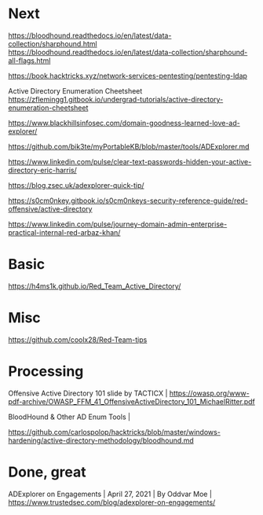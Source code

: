 # Next

https://bloodhound.readthedocs.io/en/latest/data-collection/sharphound.html
https://bloodhound.readthedocs.io/en/latest/data-collection/sharphound-all-flags.html

https://book.hacktricks.xyz/network-services-pentesting/pentesting-ldap

Active Directory Enumeration Cheetsheet
https://zflemingg1.gitbook.io/undergrad-tutorials/active-directory-enumeration-cheetsheet

https://www.blackhillsinfosec.com/domain-goodness-learned-love-ad-explorer/

https://github.com/bik3te/myPortableKB/blob/master/tools/ADExplorer.md

https://www.linkedin.com/pulse/clear-text-passwords-hidden-your-active-directory-eric-harris/

https://blog.zsec.uk/adexplorer-quick-tip/

https://s0cm0nkey.gitbook.io/s0cm0nkeys-security-reference-guide/red-offensive/active-directory

https://www.linkedin.com/pulse/journey-domain-admin-enterprise-practical-internal-red-arbaz-khan/

# Basic

https://h4ms1k.github.io/Red_Team_Active_Directory/

# Misc

https://github.com/coolx28/Red-Team-tips

# Processing

Offensive Active Directory 101 slide by TACTICX |
https://owasp.org/www-pdf-archive/OWASP_FFM_41_OffensiveActiveDirectory_101_MichaelRitter.pdf

BloodHound & Other AD Enum Tools | 

https://github.com/carlospolop/hacktricks/blob/master/windows-hardening/active-directory-methodology/bloodhound.md

# Done, great

ADExplorer on Engagements | 
April 27, 2021 | 
By Oddvar Moe |
https://www.trustedsec.com/blog/adexplorer-on-engagements/